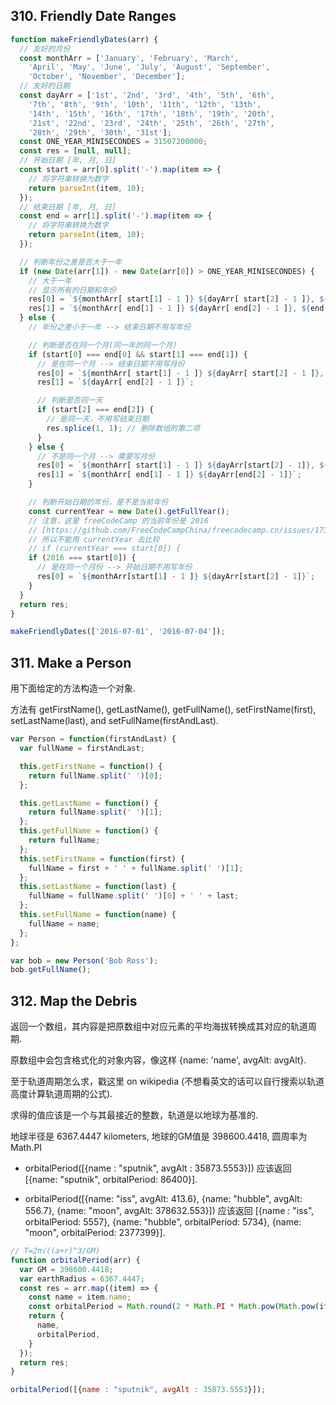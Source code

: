 ## 310. Friendly Date Ranges

```javascript
function makeFriendlyDates(arr) {
  // 友好的月份
  const monthArr = ['January', 'February', 'March',
    'April', 'May', 'June', 'July', 'August', 'September',
    'October', 'November', 'December'];
  // 友好的日期
  const dayArr = ['1st', '2nd', '3rd', '4th', '5th', '6th',
    '7th', '8th', '9th', '10th', '11th', '12th', '13th',
    '14th', '15th', '16th', '17th', '18th', '19th', '20th',
    '21st', '22nd', '23rd', '24th', '25th', '26th', '27th',
    '28th', '29th', '30th', '31st'];
  const ONE_YEAR_MINISECONDES = 31507200000;
  const res = [null, null];
  // 开始日期 [年, 月, 日]
  const start = arr[0].split('-').map(item => {
    // 将字符串转换为数字
    return parseInt(item, 10);
  });
  // 结束日期 [年, 月, 日]
  const end = arr[1].split('-').map(item => {
    // 将字符串转换为数字
    return parseInt(item, 10);
  });

  // 判断年份之差是否大于一年
  if (new Date(arr[1]) - new Date(arr[0]) > ONE_YEAR_MINISECONDES) {
    // 大于一年
    // 显示所有的日期和年份
    res[0] = `${monthArr[ start[1] - 1 ]} ${dayArr[ start[2] - 1 ]}, ${start[0]}`;
    res[1] = `${monthArr[ end[1] - 1 ]} ${dayArr[ end[2] - 1 ]}, ${end[0]}`;
  } else {
    // 年份之差小于一年 --> 结束日期不用写年份

    // 判断是否在同一个月(同一年的同一个月)
    if (start[0] === end[0] && start[1] === end[1]) {
      // 是在同一个月 --> 结束日期不用写月份
      res[0] = `${monthArr[ start[1] - 1 ]} ${dayArr[ start[2] - 1 ]}, ${start[0]}`;
      res[1] = `${dayArr[ end[2] - 1 ]}`;

      // 判断是否同一天
      if (start[2] === end[2]) {
        // 是同一天，不用写结束日期
        res.splice(1, 1); // 删除数组的第二项
      }
    } else {
      // 不是同一个月 --> 需要写月份
      res[0] = `${monthArr[ start[1] - 1 ]} ${dayArr[start[2] - 1]}, ${start[0]}`;
      res[1] = `${monthArr[ end[1] - 1 ]} ${dayArr[end[2] - 1]}`;
    }

    // 判断开始日期的年份，是不是当前年份
    const currentYear = new Date().getFullYear();
    // 注意，这里 freeCodeCamp 的当前年份是 2016
    // [https://github.com/FreeCodeCampChina/freecodecamp.cn/issues/173](https://github.com/FreeCodeCampChina/freecodecamp.cn/issues/173)
    // 所以不能用 currentYear 去比较
    // if (currentYear === start[0]) {
    if (2016 === start[0]) {
      // 是在同一个月份 --> 开始日期不用写年份
      res[0] = `${monthArr[start[1] - 1 ]} ${dayArr[start[2] - 1]}`;
    }
  }
  return res;
}

makeFriendlyDates(['2016-07-01', '2016-07-04']);
```


## 311. Make a Person

用下面给定的方法构造一个对象.

方法有 getFirstName(), getLastName(), getFullName(), setFirstName(first), setLastName(last), and setFullName(firstAndLast).

```javascript
var Person = function(firstAndLast) {
  var fullName = firstAndLast;

  this.getFirstName = function() {
    return fullName.split(' ')[0];
  };

  this.getLastName = function() {
    return fullName.split(' ')[1];
  };
  this.getFullName = function() {
    return fullName;
  };
  this.setFirstName = function(first) {
    fullName = first + ' ' + fullName.split(' ')[1];
  };
  this.setLastName = function(last) {
    fullName = fullName.split(' ')[0] + ' ' + last;
  };
  this.setFullName = function(name) {
    fullName = name;
  };
};

var bob = new Person('Bob Ross');
bob.getFullName();
```


## 312. Map the Debris

返回一个数组，其内容是把原数组中对应元素的平均海拔转换成其对应的轨道周期.

原数组中会包含格式化的对象内容，像这样 {name: 'name', avgAlt: avgAlt}.

至于轨道周期怎么求，戳这里 on wikipedia (不想看英文的话可以自行搜索以轨道高度计算轨道周期的公式).

求得的值应该是一个与其最接近的整数，轨道是以地球为基准的.

地球半径是 6367.4447 kilometers, 地球的GM值是 398600.4418, 圆周率为Math.PI

+ orbitalPeriod([{name : "sputnik", avgAlt : 35873.5553}]) 应该返回 [{name: "sputnik", orbitalPeriod: 86400}].

+ orbitalPeriod([{name: "iss", avgAlt: 413.6}, {name: "hubble", avgAlt: 556.7}, {name: "moon", avgAlt: 378632.553}]) 应该返回 [{name : "iss", orbitalPeriod: 5557}, {name: "hubble", orbitalPeriod: 5734}, {name: "moon", orbitalPeriod: 2377399}].


```javascript
// T=2π√((a+r)^3/GM)
function orbitalPeriod(arr) {
  var GM = 398600.4418;
  var earthRadius = 6367.4447;
  const res = arr.map((item) => {
    const name = item.name;
    const orbitalPeriod = Math.round(2 * Math.PI * Math.pow(Math.pow(item.avgAlt + earthRadius, 3)/GM, 0.5));
    return {
      name,
      orbitalPeriod,
    }
  });
  return res;
}

orbitalPeriod([{name : "sputnik", avgAlt : 35873.5553}]);


```
